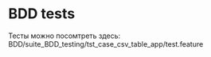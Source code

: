 # BDD tests


Тесты можно посомтреть здесь: BDD/suite_BDD_testing/tst_case_csv_table_app/test.feature 
